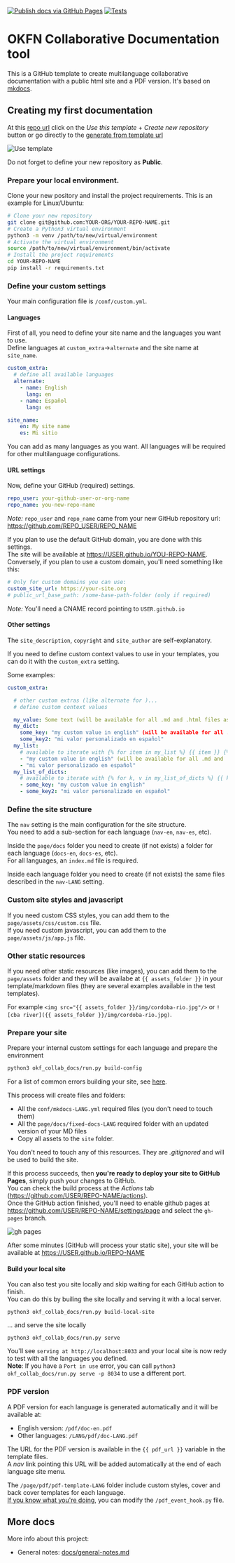 [![Publish docs via GitHub Pages](https://github.com/okfn/okfn-collaborative-docs/actions/workflows/page.yml/badge.svg)](https://github.com/okfn/okfn-collaborative-docs/actions/workflows/page.yml)
[![Tests](https://github.com/okfn/okfn-collaborative-docs/actions/workflows/tests.yml/badge.svg)](https://github.com/okfn/okfn-collaborative-docs/actions/workflows/tests.yml)

# OKFN Collaborative Documentation tool

This is a GitHub template to create multilanguage collaborative documentation with a
public html site and a PDF version. It's based on [mkdocs](https://www.mkdocs.org).   

## Creating my first documentation

At this [repo url](https://github.com/okfn/okfn-collaborative-docs/)
click on the _Use this template_ + _Create new repository_ button
or go directly to the [generate from template url](https://github.com/okfn/okfn-collaborative-docs/generate)

![Use template](docs/imgs/use-template.png)

Do not forget to define your new repository as **Public**.  

### Prepare your local environment.

Clone your new pository and install the project requirements.
This is an example for Linux/Ubuntu:

```bash
# Clone your new repository 
git clone git@github.com:YOUR-ORG/YOUR-REPO-NAME.git
# Create a Python3 virtual environment
python3 -m venv /path/to/new/virtual/environment
# Activate the virtual environment
source /path/to/new/virtual/environment/bin/activate
# Install the project requirements
cd YOUR-REPO-NAME
pip install -r requirements.txt
``` 

### Define your custom settings

Your main configuration file is `/conf/custom.yml`.  

#### Languages

First of all, you need to define your site name and the languages you want to use.  
Define languages at `custom_extra`->`alternate` and the site name at `site_name`.  

```yaml
custom_extra:
  # define all available languages
  alternate:
    - name: English
      lang: en
    - name: Español
      lang: es
```

```yaml
site_name:
    en: My site name
    es: Mi sitio
```

You can add as many languages as you want. 
All languages will be required for other multilanguage configurations.  

#### URL settings

Now, define your GitHub (required) settings.

```yaml
repo_user: your-github-user-or-org-name
repo_name: you-new-repo-name
```
_Note:_ `repo_user` and `repo_name` came from your new GitHub repository url: https://github.com/REPO_USER/REPO_NAME

If you plan to use the default GitHub domain, you are done with this settings.  
The site will be available at https://USER.github.io/YOU-REPO-NAME.  
Conversely, if you plan to use a custom domain, you'll need something like this:

```yaml
# Only for custom domains you can use:
custom_site_url: https://your-site.org
# public_url_base_path: /some-base-path-folder (only if required)
```
_Note:_ You'll need a CNAME record pointing to `USER.github.io`

#### Other settings

The `site_description`, `copyright` and `site_author` are self-explanatory.  

If you need to define custom context values to use in your templates, you can do it with the `custom_extra` setting.  

Some examples:

```yaml
custom_extra:

  # other custom extras (like alternate for )...
  # define custom context values

  my_value: Some text (will be available for all .md and .html files as {{ my_value }})
  my_dict:
    some_key: "my custom value in english" (will be available for all .md and .html files as {{ my_dict.some_key }})
    some_key2: "mi valor personalizado en español"
  my_list:
    # available to iterate with {% for item in my_list %} {{ item }} {% endfor %}
    - "my custom value in english" (will be available for all .md and .html files as {{ my_list.0 }})
    - "mi valor personalizado en español"
  my_list_of_dicts:
    # available to iterate with {% for k, v in my_list_of_dicts %} {{ k }}: {{ v }} {% endfor %}
    - some_key: "my custom value in english"
    - some_key2: "mi valor personalizado en español"
```

### Define the site structure

The `nav` setting is the main configuration for the site structure.  
You need to add a sub-section for each language (`nav-en`, `nav-es`, etc).  

Inside the `page/docs` folder you need to create (if not exists) a folder
for each language (`docs-en`, `docs-es`, etc).  
For all languages, an `index.md` file is required.  

Inside each language folder you need to create (if not exists) the same
files described in the `nav-LANG` setting.  

### Custom site styles and javascript

If you need custom CSS styles, you can add them to the `page/assets/css/custom.css` file.  
If you need custom javascript, you can add them to the `page/assets/js/app.js` file.  

### Other static resources

If you need other static resources (like images), you can add them to the `page/assets` folder and they will be availabe
at `{{ assets_folder }}` in your template/markdown files (they are several examples available in the test templates).  

For example `<img src="{{ assets_folder }}/img/cordoba-rio.jpg"/>` or
`![cba river]({{ assets_folder }}/img/cordoba-rio.jpg)`.  

### Prepare your site

Prepare your internal custom settings for each language and prepare the environment

```bash
python3 okf_collab_docs/run.py build-config
```

For a list of common errors building your site, see [here](docs/build-errors.md).  

This process will create files and folders:
 - All the `conf/mkdocs-LANG.yml` required files (you don't need to touch them)
 - All the `page/docs/fixed-docs-LANG` required folder with an updated version of your MD files
 - Copy all assets to the `site` folder.

You don't need to touch any of this resources. They are _.gitignored_ and will be used to build the site.  

If this process succeeds, then **you're ready to deploy your site to GitHub Pages**, simply push your changes to GitHub.  
You can check the build process at the _Actions_ tab (https://github.com/USER/REPO-NAME/actions).  
Once the GitHub action finished, you'll need to enable github pages at https://github.com/USER/REPO-NAME/settings/page
and select the `gh-pages` branch.  

![gh pages](/docs/imgs/gh-pages.png)

After some minutes (GitHub will process your static site), your site will be available at https://USER.github.io/REPO-NAME  

#### Build your local site

You can also test you site locally and skip waiting for each GitHub action to finish.  
You can do this by builing the site locally and serving it with a local server.  

```
python3 okf_collab_docs/run.py build-local-site
```

... and serve the site locally

```
python3 okf_collab_docs/run.py serve
```

You'll see `serving at http://localhost:8033` and your local site is now redy to test with
all the languages you defined.  
**Note**: If you have a `Port in use` error, you can call
`python3 okf_collab_docs/run.py serve -p 8034` to use a different port.  

### PDF version

A PDF version for each language is generated automatically and it will be available at:
 - English version: `/pdf/doc-en.pdf`
 - Other languages: `/LANG/pdf/doc-LANG.pdf`

The URL for the PDF version is available in the `{{ pdf_url }}` variable in the template files.  
A _nav_ link pointing this URL will be added automatically at the end of each language site menu.  

The `/page/pdf/pdf-template-LANG` folder include custom styles,
cover and back cover templates for each language.  
[If you know what you're doing](https://github.com/orzih/mkdocs-with-pdf/blob/master/README.md#sample-pdf_event_hookpy-or-pdf_event_hook__init__py),
you can modify the `/pdf_event_hook.py` file.  

## More docs

More info about this project:

 - General notes: [docs/general-notes.md](docs/general-notes.md)
